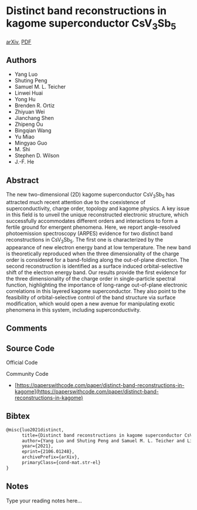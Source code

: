 
# Distinct band reconstructions in kagome superconductor CsV$_3$Sb$_5$

[arXiv](https://arxiv.org/abs/2106.01248), [PDF](https://arxiv.org/pdf/2106.01248.pdf)

## Authors

- Yang Luo
- Shuting Peng
- Samuel M. L. Teicher
- Linwei Huai
- Yong Hu
- Brenden R. Ortiz
- Zhiyuan Wei
- Jianchang Shen
- Zhipeng Ou
- Bingqian Wang
- Yu Miao
- Mingyao Guo
- M. Shi
- Stephen D. Wilson
- J.-F. He

## Abstract

The new two-dimensional (2D) kagome superconductor CsV$_3$Sb$_5$ has attracted much recent attention due to the coexistence of superconductivity, charge order, topology and kagome physics. A key issue in this field is to unveil the unique reconstructed electronic structure, which successfully accommodates different orders and interactions to form a fertile ground for emergent phenomena. Here, we report angle-resolved photoemission spectroscopy (ARPES) evidence for two distinct band reconstructions in CsV$_3$Sb$_5$. The first one is characterized by the appearance of new electron energy band at low temperature. The new band is theoretically reproduced when the three dimensionality of the charge order is considered for a band-folding along the out-of-plane direction. The second reconstruction is identified as a surface induced orbital-selective shift of the electron energy band. Our results provide the first evidence for the three dimensionality of the charge order in single-particle spectral function, highlighting the importance of long-range out-of-plane electronic correlations in this layered kagome superconductor. They also point to the feasibility of orbital-selective control of the band structure via surface modification, which would open a new avenue for manipulating exotic phenomena in this system, including superconductivity.

## Comments



## Source Code

Official Code



Community Code

- [https://paperswithcode.com/paper/distinct-band-reconstructions-in-kagome](https://paperswithcode.com/paper/distinct-band-reconstructions-in-kagome)

## Bibtex

```tex
@misc{luo2021distinct,
      title={Distinct band reconstructions in kagome superconductor CsV$_3$Sb$_5$}, 
      author={Yang Luo and Shuting Peng and Samuel M. L. Teicher and Linwei Huai and Yong Hu and Brenden R. Ortiz and Zhiyuan Wei and Jianchang Shen and Zhipeng Ou and Bingqian Wang and Yu Miao and Mingyao Guo and M. Shi and Stephen D. Wilson and J. -F. He},
      year={2021},
      eprint={2106.01248},
      archivePrefix={arXiv},
      primaryClass={cond-mat.str-el}
}
```

## Notes

Type your reading notes here...

